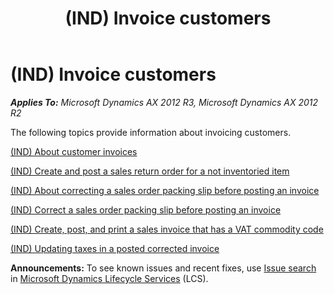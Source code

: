 ﻿---
title: (IND) Invoice customers
TOCTitle: (IND) Invoice customers
ms:assetid: 0ab46f94-5d5e-4306-86db-59dbd5d69ea4
ms:mtpsurl: https://technet.microsoft.com/en-us/library/JJ664466(v=AX.60)
ms:contentKeyID: 49385546
ms.date: 04/18/2014
mtps_version: v=AX.60
f1_keywords:
- Customers
- Invoice
- India
- IND
---

# (IND) Invoice customers 


_**Applies To:** Microsoft Dynamics AX 2012 R3, Microsoft Dynamics AX 2012 R2_

The following topics provide information about invoicing customers.

[(IND) About customer invoices](ind-about-customer-invoices.md)

[(IND) Create and post a sales return order for a not inventoried item](ind-create-and-post-a-sales-return-order-for-a-not-inventoried-item.md)

[(IND) About correcting a sales order packing slip before posting an invoice](ind-about-correcting-a-sales-order-packing-slip-before-posting-an-invoice.md)

[(IND) Correct a sales order packing slip before posting an invoice](ind-correct-a-sales-order-packing-slip-before-posting-an-invoice.md)

[(IND) Create, post, and print a sales invoice that has a VAT commodity code](ind-create-post-and-print-a-sales-invoice-that-has-a-vat-commodity-code.md)

[(IND) Updating taxes in a posted corrected invoice](ind-updating-taxes-in-a-posted-corrected-invoice.md)

  
**Announcements:** To see known issues and recent fixes, use [Issue search](http://go.microsoft.com/fwlink/?linkid=389258) in [Microsoft Dynamics Lifecycle Services](http://go.microsoft.com/fwlink/?linkid=306505) (LCS).

